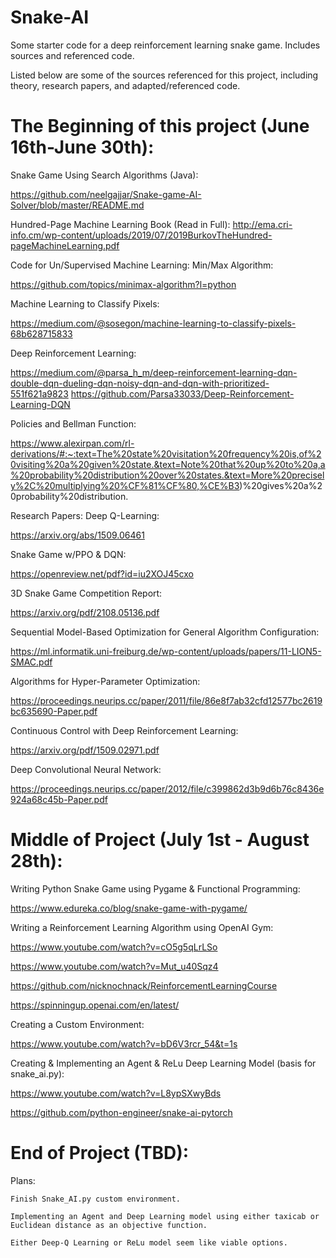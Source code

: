 # Snake-AI
Some starter code for a deep reinforcement learning snake game. Includes sources and referenced code.

Listed below are some of the sources referenced for this project, including theory, research papers, and adapted/referenced code.

# The Beginning of this project (June 16th-June 30th):

Snake Game Using Search Algorithms (Java):

https://github.com/neelgajjar/Snake-game-AI-Solver/blob/master/README.md

Hundred-Page Machine Learning Book (Read in Full):
http://ema.cri-info.cm/wp-content/uploads/2019/07/2019BurkovTheHundred-pageMachineLearning.pdf

Code for Un/Supervised Machine Learning:
  Min/Max Algorithm:
  
  https://github.com/topics/minimax-algorithm?l=python

Machine Learning to Classify Pixels:

https://medium.com/@sosegon/machine-learning-to-classify-pixels-68b628715833

Deep Reinforcement Learning:

https://medium.com/@parsa_h_m/deep-reinforcement-learning-dqn-double-dqn-dueling-dqn-noisy-dqn-and-dqn-with-prioritized-551f621a9823
https://github.com/Parsa33033/Deep-Reinforcement-Learning-DQN

Policies and Bellman Function:

https://www.alexirpan.com/rl-derivations/#:~:text=The%20state%20visitation%20frequency%20is,of%20visiting%20a%20given%20state.&text=Note%20that%20up%20to%20a,a%20probability%20distribution%20over%20states.&text=More%20precisely%2C%20multiplying%20%CF%81%CF%80,%CE%B3)%20gives%20a%20probability%20distribution.




Research Papers:
  Deep Q-Learning:
  
  https://arxiv.org/abs/1509.06461
  
  Snake Game w/PPO & DQN:
  
  https://openreview.net/pdf?id=iu2XOJ45cxo
  
  3D Snake Game Competition Report:
  
  https://arxiv.org/pdf/2108.05136.pdf
  
  Sequential Model-Based Optimization for General Algorithm Configuration:
  
  https://ml.informatik.uni-freiburg.de/wp-content/uploads/papers/11-LION5-SMAC.pdf
  
  Algorithms for Hyper-Parameter Optimization:
  
  https://proceedings.neurips.cc/paper/2011/file/86e8f7ab32cfd12577bc2619bc635690-Paper.pdf
  
  Continuous Control with Deep Reinforcement Learning:
  
  https://arxiv.org/pdf/1509.02971.pdf
  
  Deep Convolutional Neural Network:
  
  https://proceedings.neurips.cc/paper/2012/file/c399862d3b9d6b76c8436e924a68c45b-Paper.pdf
  
  
  
  
  
# Middle of Project (July 1st - August 28th):

  Writing Python Snake Game using Pygame & Functional Programming:
  
  https://www.edureka.co/blog/snake-game-with-pygame/
  
  Writing a Reinforcement Learning Algorithm using OpenAI Gym:
  
  https://www.youtube.com/watch?v=cO5g5qLrLSo
  
  https://www.youtube.com/watch?v=Mut_u40Sqz4
  
  https://github.com/nicknochnack/ReinforcementLearningCourse
  
  https://spinningup.openai.com/en/latest/
  
  Creating a Custom Environment:
  
  https://www.youtube.com/watch?v=bD6V3rcr_54&t=1s
  
  Creating & Implementing an Agent & ReLu Deep Learning Model (basis for snake_ai.py):
  
  https://www.youtube.com/watch?v=L8ypSXwyBds
  
  https://github.com/python-engineer/snake-ai-pytorch
  
  # End of Project (TBD):
  Plans:
  
    Finish Snake_AI.py custom environment.
    
    Implementing an Agent and Deep Learning model using either taxicab or Euclidean distance as an objective function.
    
    Either Deep-Q Learning or ReLu model seem like viable options.
